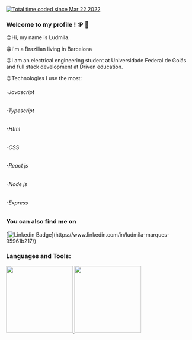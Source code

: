 <a href="https://wakatime.com/@89988ffe-63aa-447e-9044-a2663635502b"><img src="https://wakatime.com/badge/user/89988ffe-63aa-447e-9044-a2663635502b.svg" alt="Total time coded since Mar 22 2022" /></a>
### Welcome to my profile !  :P 👋

😊Hi, my name is Ludmila.

😁I'm a Brazilian living in Barcelona

😉I am an electrical engineering student at Universidade Federal de Goiás and full stack development at Driven education.

😉Technologies I use the most: <h6>-Javascript </h6>
     <h6>      -Typescript </h6>
     <h6>      -Html </h6>
     <h6>      -CSS</h6>
     <h6>      -React js</h6>
     <h6>      -Node js </h6> 
     <h6>      -Express </h6> 


###  You can also find me on
[![Linkedin Badge](https://img.shields.io/badge/-LinkedIn-blue?style=flat-square&logo=Linkedin&logoColor=white&link=[https://www.linkedin.com/in/paula-wiltiner-santana-2a056719a/](https://www.linkedin.com/in/ludmila-marques-95961b217/))](https://www.linkedin.com/in/ludmila-marques-95961b217/)

### Languages and Tools:


<div >
  <a href="https://github.com/Ludmila06Marques">
  <img height="180em" src="https://github-readme-stats.vercel.app/api?username=Ludmila06Marques&show_icons=true&theme=dracula&include_all_commits=true&count_private=true"/>
  <img height="180em" src="https://github-readme-stats.vercel.app/api/top-langs/?username=Ludmila06Marques&layout=compact&langs_count=7&theme=dracula"/>
</div>

<!--
**Ludmila06Marques/Ludmila06Marques** is a ✨ _special_ ✨ repository because its `README.md` (this file) appears on your GitHub profile.

Here are some ideas to get you started:

- 🔭 I’m currently working on ...
- 🌱 I’m currently learning ...
- 👯 I’m looking to collaborate on ...
- 🤔 I’m looking for help with ...
- 💬 Ask me about ...
- 📫 How to reach me: ...
- 😄 Pronouns: ...
- ⚡ Fun fact: ...
-->
